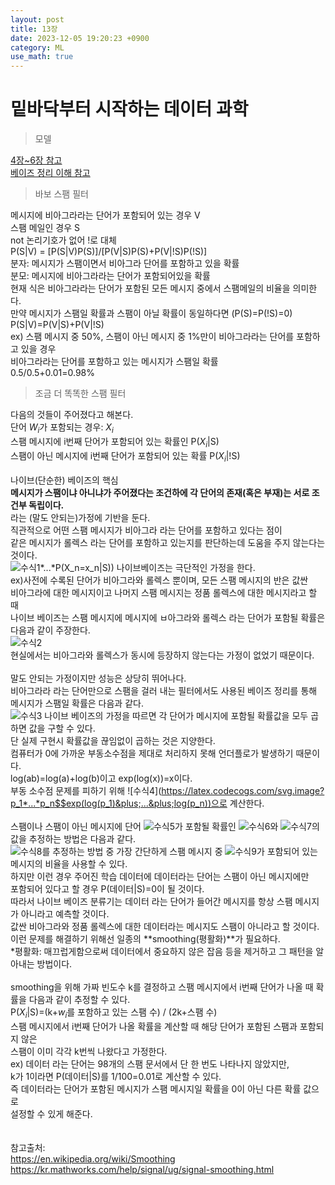 ```yaml
---
layout: post
title: 13장
date: 2023-12-05 19:20:23 +0900
category: ML 
use_math: true
---
```

# 밑바닥부터 시작하는 데이터 과학  

> 모델

[4장~6장 참고](https://shina1221.github.io/statistics/2023/11/24/01.4%EC%9E%A5~6%EC%9E%A5.html)  
[베이즈 정리 이해 참고](https://smwgood.tistory.com/15)  

> 바보 스팸 필터

메시지에 비아그라라는 단어가 포함되어 있는 경우 V  
스팸 메일인 경우 S  
not 논리기호가 없어 !로 대체  
P(S|V) = [P(S|V)P(S)]/[P(V|S)P(S)+P(V|!S)P(!S)]  
분자: 메시지가 스팸이면서 비아그라 단어를 포함하고 있을 확률  
분모: 메시지에 비아그라라는 단어가 포함되어있을 확률  
현재 식은 비아그라라는 단어가 포함된 모든 메시지 중에서 스팸메일의 비율을 의미한다.  
만약 메시지가 스팸일 확률과 스팸이 아닐 확률이 동일하다면 (P(S)=P(!S)=0)  
P(S|V)=P(V|S)+P(V|!S)  
ex) 스팸 메시지 중 50%, 스팸이 아닌 메시지 중 1%만이 비아그라라는 단어를 포함하고 있을 경우  
비아그라라는 단어를 포함하고 있는 메시지가 스팸일 확률  
0.5/0.5+0.01=0.98%  

> 조금 더 똑똑한 스팸 필터

다음의 것들이 주어졌다고 해본다.  
단어 $W_i$가 포함되는 경우: $X_i$  
스팸 메시지에 i번째 단어가 포함되어 있는 확률인 P($X_i$|S)  
스팸이 아닌 메시지에 i번째 단어가 포함되어 있는 확률 P($X_i$|!S)
<br>  
나이브(단순한) 베이즈의 핵심  
**메시지가 스팸이냐 아니냐가 주어졌다는 조건하에 각 단어의 존재(혹은 부재)는 서로 조건부 독립이다.**  
라는 (말도 안되는)가정에 기반을 둔다.  
직관적으로 어떤 스팸 메시지가 비아그라 라는 단어를 포함하고 있다는 점이  
같은 메시지가 롤렉스 라는 단어를 포함하고 있는지를 판단하는데 도움을 주지 않는다는 것이다.  
![수식1](https://latex.codecogs.com/svg.image?P(X_1=x_1,...,x_n=x_n|S)=P(X_1)=x_1|S)*...*P(X_n=x_n|S))  
나이브베이즈는 극단적인 가정을 한다.  
ex)사전에 수록된 단어가 비아그라와 롤렉스 뿐이며, 모든 스팸 메시지의 반은 값싼  
비아그라에 대한 메시지이고 나머지 스팸 메시지는 정품 롤렉스에 대한 메시지라고 할 때  
나이브 베이즈는 스팸 메시지에 메시지에 ㅂ아그라와 롤렉스 라는 단어가 포함될 확률은 다음과 같이 주장한다.  
![수식2](https://latex.codecogs.com/svg.image?P(X_1=1,X_2=1|S)=P(X_1=1|S)P(X_2|S)=0.5*0.5=0.25&space;)  
현실에서는 비아그라와 롤렉스가 동시에 등장하지 않는다는 가정이 없었기 때문이다.
<br>  
말도 안되는 가정이지만 성능은 상당히 뛰어나다.  
비아그라라 라는 단어만으로 스팸을 걸러 내는 필터에서도 사용된 베이즈 정리를 통해  
메시지가 스팸일 확률은 다음과 같다.  
![수식3](https://latex.codecogs.com/svg.image?P(S|X=X)=P(X=x|S)/[P(X=x|S)&plus;P(X=x|!S)])  
나이브 베이즈의 가정을 따르면 각 단어가 메시지에 포함될 확률값을 모두 곱하면 값을 구할 수 있다.  
단 실제 구현시 확률값을 끊임없이 곱하는 것은 지양한다.  
컴퓨터가 0에 가까운 부동소수점을 제대로 처리하지 못해 언더플로가 발생하기 때문이다.  
log(ab)=log(a)+log(b)이고 exp(log(x))=x이다.  
부동 소수점 문제를 피하기 위해 ![수식4](https://latex.codecogs.com/svg.image?p_1*...*p_n$$exp(log(p_1)&plus;...&plus;log(p_n))으로 계산한다.
<br>  
스팸이나 스팸이 아닌 메시지에 단어 ![수식5](https://latex.codecogs.com/svg.image?w_i)가 포함될 확률인 ![수식6](https://latex.codecogs.com/svg.image?P(X_i|S))와 ![수식7](https://latex.codecogs.com/svg.image?P(X_i|!S))의 값을 추정하는 방법은 다음과 같다.  
![수식8](https://latex.codecogs.com/svg.image?P(X_i|S))를 추정하는 방법 중 가장 간단하게 스팸 메시지 중 ![수식9](https://latex.codecogs.com/svg.image?w_i)가 포함되어 있는  
메시지의 비율을 사용할 수 있다.  
하지만 이런 경우 주어진 학습 데이터에 데이터라는 단어는 스팸이 아닌 메시지에만  
포함되어 있다고 할 경우 P(데이터|S)=0이 될 것이다.  
따라서 나이브 베이즈 분류기는 데이터 라는 단어가 들어간 메시지를 항상 스팸 메시지가 아니라고 예측할 것이다.  
값싼 비아그라와 정품 롤렉스에 대한 데이터라는 메시지도 스팸이 아니라고 할 것이다.  
이런 문제를 해결하기 위해선 일종의 **smoothing(평활화)**가 필요하다.  
*평활화: 매끄럽게함으로써 데이터에서 중요하지 않은 잡음 등을 제거하고 그 패턴을 알아내는 방법이다.
<br>  
smoothing을 위해 가짜 빈도수 k를 결정하고 스팸 메시지에서 i번째 단어가 나올 때 확률을 다음과 같이 추정할 수 있다.  
P($X_i$|S)=(k+$w_i$를 포함하고 있는 스팸 수) / (2k+스팸 수)  
스팸 메시지에서 i번째 단어가 나올 확률을 계산할 때 해당 단어가 포함된 스팸과 포함되지 않은  
스팸이 이미 각각 k번씩 나왔다고 가정한다.  
ex) 데이터 라는 단어는 98개의 스팸 문서에서 단 한 번도 나타나지 않았지만,  
k가 1이라면 P(데이터|S)를 1/100=0.01로 계산할 수 있다.  
즉 데이터라는 단어가 포함된 메시지가 스팸 메시지일 확률을 0이 아닌 다른 확률 값으로  
설정할 수 있게 해준다.  
<br>  
참고출처:  
https://en.wikipedia.org/wiki/Smoothing  
https://kr.mathworks.com/help/signal/ug/signal-smoothing.html  
